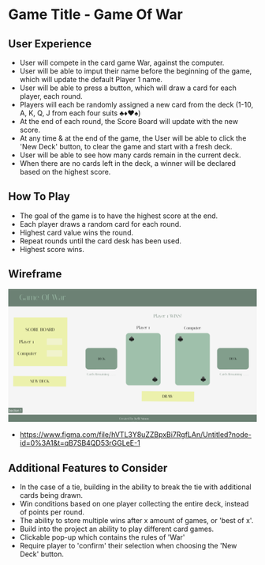 # Game Title - Game Of War 

## User Experience

* User will compete in the card game War, against the computer.
* User will be able to imput their name before the beginning of the game, which will update the default Player 1 name.
* User will be able to press a button, which will draw a card for each player, each round.
* Players will each be randomly assigned a new card from the deck (1-10, A, K, Q, J from each four suits ♣♦♥♠)
* At the end of each round, the Score Board will update with the new score. 
* At any time & at the end of the game, the User will be able to click the 'New Deck' button, to clear the game and start with a fresh deck. 
* User will be able to see how many cards remain in the current deck.
* When there are no cards left in the deck, a winner will be declared based on the highest score.


## How To Play

* The goal of the game is to have the highest score at the end.
* Each player draws a random card for each round.
* Highest card value wins the round.
* Repeat rounds until the card desk has been used.
* Highest score wins.


## Wireframe
![Wireframe](warwireframe.png)
* https://www.figma.com/file/hVTL3Y8uZZBpxBi7RgfLAn/Untitled?node-id=0%3A1&t=qB7SB4QD53rGGLeE-1


## Additional Features to Consider
* In the case of a tie, building in the ability to break the tie with additional cards being drawn.
* Win conditions based on one player collecting the entire deck, instead of points per round. 
* The ability to store multiple wins after x amount of games, or 'best of x'.
* Build into the project an ability to play different card games.
* Clickable pop-up which contains the rules of 'War'
* Require player to 'confirm' their selection when choosing the 'New Deck' button.